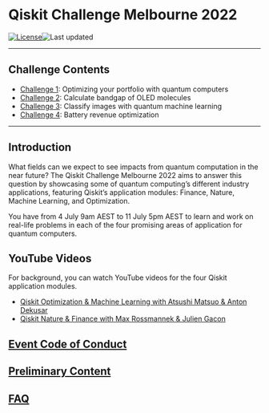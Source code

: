 # Qiskit Challenge Melbourne 2022

[![License](https://img.shields.io/github/license/quantum-melbourne/qiskit-challenge-22.svg)](https://opensource.org/licenses/Apache-2.0)<!--- long-description-skip-begin -->![Last updated](https://img.shields.io/github/last-commit/quantum-melbourne/qiskit-challenge-22/main?label=Last%20updated&style=flat)

--------------------------------
## Challenge Contents
- [Challenge 1](https://github.com/quantum-melbourne/qiskit-challenge-22/blob/main/content/challenge-1/challenge-1.ipynb): Optimizing your portfolio with quantum computers
- [Challenge 2](https://github.com/quantum-melbourne/qiskit-challenge-22/blob/main/content/challenge-2/challenge-2.ipynb): Calculate bandgap of OLED molecules
- [Challenge 3](https://github.com/quantum-melbourne/qiskit-challenge-22/blob/main/content/challenge-3/challenge-3.ipynb): Classify images with quantum machine learning
- [Challenge 4](https://github.com/quantum-melbourne/qiskit-challenge-22/blob/main/content/challenge-4/challenge-4.ipynb): Battery revenue optimization 

--------------------------------
## Introduction

What fields can we expect to see impacts from quantum computation in the near future? The Qiskit Challenge Melbourne 2022 aims to answer this question by showcasing some of quantum computing’s different industry applications, featuring Qiskit’s application modules: Finance, Nature, Machine Learning, and Optimization.

You have from 4 July 9am AEST to 11 July 5pm AEST to learn and work on real-life problems in each of the four promising areas of application for quantum computers. 

## YouTube Videos
For background, you can watch YouTube videos for the four Qiskit application modules.

- [Qiskit Optimization & Machine Learning with Atsushi Matsuo & Anton Dekusar](https://youtu.be/claoY57eVIc)
- [Qiskit Nature & Finance with Max Rossmannek & Julien Gacon](https://youtu.be/UtMVoGXlz04)

## [Event Code of Conduct](https://github.com/quantum-melbourne/qiskit-challenge-22/blob/main/code%20of%20conduct-for-participants.md)

## [Preliminary Content](https://github.com/quantum-melbourne/qiskit-challenge-22/blob/main/preliminary_content.md)

## [FAQ]([https://github.com/quantum-melbourne/qiskit-challenge-22/wiki](https://github.com/quantum-melbourne/qiskit-challenge-22/blob/main/faq.md))
